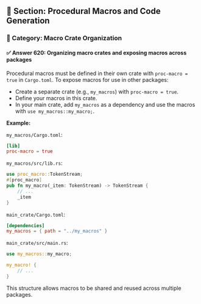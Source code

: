 ## 📘 Section: Procedural Macros and Code Generation  
### 🔹 Category: Macro Crate Organization  
#### ✅ Answer 620: Organizing macro crates and exposing macros across packages

Procedural macros must be defined in their own crate with `proc-macro = true` in `Cargo.toml`. To expose macros for use in other packages:

- Create a separate crate (e.g., `my_macros`) with `proc-macro = true`.
- Define your macros in this crate.
- In your main crate, add `my_macros` as a dependency and use the macros with `use my_macros::my_macro;`.

**Example:**

`my_macros/Cargo.toml`:
```toml
[lib]
proc-macro = true
```

`my_macros/src/lib.rs`:
```rust
use proc_macro::TokenStream;
#[proc_macro]
pub fn my_macro(_item: TokenStream) -> TokenStream {
    // ...
    _item
}
```

`main_crate/Cargo.toml`:
```toml
[dependencies]
my_macros = { path = "../my_macros" }
```

`main_crate/src/main.rs`:
```rust
use my_macros::my_macro;

my_macro! {
    // ...
}
```

This structure allows macros to be shared and reused across multiple packages.
